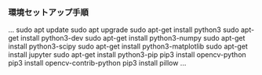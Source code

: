 ### 環境セットアップ手順
...
sudo apt update
sudo apt upgrade
sudo apt-get install python3
sudo apt-get install python3-dev
sudo apt-get install python3-numpy
sudo apt-get install python3-scipy
sudo apt-get install python3-matplotlib
sudo apt-get install jupyter
sudo apt-get install python3-pip
pip3 install opencv-python
pip3 install opencv-contrib-python
pip3 install pillow
...

